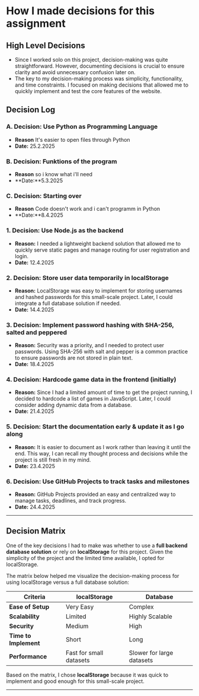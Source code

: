 # How I made decisions for this assignment

## High Level Decisions
* Since I worked solo on this project, decision-making was quite straightforward. However, documenting decisions is crucial to ensure clarity and avoid unnecessary confusion later on.
* The key to my decision-making process was simplicity, functionality, and time constraints. I focused on making decisions that allowed me to quickly implement and test the core features of the website.

## Decision Log

### A.  Decision: Use Python as Programming Language
* **Reason** It's easier to open files through Python
* **Date:** 25.2.2025

### B.  Decision: Funktions of the program
* **Reason** so i know what i'll need
* **Date:**5.3.2025

### C.  Decision: Starting over
* **Reason** Code doesn't work and i can't programm in Python
* **Date:**8.4.2025

### 1. **Decision:** Use **Node.js** as the backend
   * **Reason:** I needed a lightweight backend solution that allowed me to quickly serve static pages and manage routing for user registration and login.
   * **Date:** 12.4.2025

### 2. **Decision:** Store user data temporarily in **localStorage**
   * **Reason:** LocalStorage was easy to implement for storing usernames and hashed passwords for this small-scale project. Later, I could integrate a full database solution if needed.
   * **Date:** 14.4.2025

### 3. **Decision:** Implement password **hashing** with **SHA-256**, **salted** and **peppered**
   * **Reason:** Security was a priority, and I needed to protect user passwords. Using SHA-256 with salt and pepper is a common practice to ensure passwords are not stored in plain text.
   * **Date:** 18.4.2025

### 4. **Decision:** Hardcode game data in the frontend (initially)
   * **Reason:** Since I had a limited amount of time to get the project running, I decided to hardcode a list of games in JavaScript. Later, I could consider adding dynamic data from a database.
   * **Date:** 21.4.2025

### 5. **Decision:** Start the documentation early & update it as I go along
   * **Reason:** It is easier to document as I work rather than leaving it until the end. This way, I can recall my thought process and decisions while the project is still fresh in my mind.
   * **Date:** 23.4.2025

### 6. **Decision:** Use **GitHub Projects** to track tasks and milestones
   * **Reason:** GitHub Projects provided an easy and centralized way to manage tasks, deadlines, and track progress.
   * **Date:** 24.4.2025

---

## Decision Matrix
One of the key decisions I had to make was whether to use a **full backend database solution** or rely on **localStorage** for this project. Given the simplicity of the project and the limited time available, I opted for localStorage.

The matrix below helped me visualize the decision-making process for using localStorage versus a full database solution:

| **Criteria**                | **localStorage** | **Database**  |
|-----------------------------|------------------|---------------|
| **Ease of Setup**            | Very Easy        | Complex       |
| **Scalability**              | Limited          | Highly Scalable|
| **Security**                 | Medium           | High          |
| **Time to Implement**        | Short            | Long          |
| **Performance**              | Fast for small datasets | Slower for large datasets |

Based on the matrix, I chose **localStorage** because it was quick to implement and good enough for this small-scale project.

---